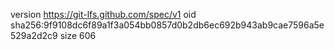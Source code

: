 version https://git-lfs.github.com/spec/v1
oid sha256:9f9108dc6f89a1f3a054bb0857d0b2db6ec692b943ab9cae7596a5e529a2d2c9
size 606
